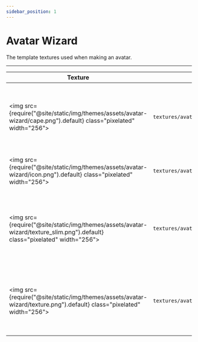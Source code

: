 ```yaml
---
sidebar_position: 1
---
```


# Avatar Wizard

The template textures used when making an avatar.

---

| Texture                                                                                                                          | File Path                                 | Description                                                                            |
| -------------------------------------------------------------------------------------------------------------------------------- | ----------------------------------------- | -------------------------------------------------------------------------------------- |
| <img src={require("@site/static/img/themes/assets/avatar-wizard/cape.png").default} class="pixelated" width="256"></img>         | `textures/avatar_wizard/cape.png`         | The template cape texture used when making a new avatar with a cape template.          |
| <img src={require("@site/static/img/themes/assets/avatar-wizard/icon.png").default} class="pixelated" width="256"></img>         | `textures/avatar_wizard/icon.png`         | The default icon used when making a new avatar.                                        |
| <img src={require("@site/static/img/themes/assets/avatar-wizard/texture_slim.png").default} class="pixelated" width="256"></img> | `textures/avatar_wizard/texture_slim.png` | The template slim skin texture used when making a new avatar with a slim player model. |
| <img src={require("@site/static/img/themes/assets/avatar-wizard/texture.png").default} class="pixelated" width="256"></img>      | `textures/avatar_wizard/texture.png`      | The template skin texture used when making a new avatar with a player model.           |
